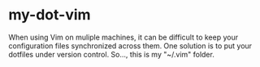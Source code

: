 # my-dot-vim
When using Vim on muliple machines, it can be difficult to keep your configuration files synchronized across them.
One solution is to put your dotfiles under version control. So..., this is my "~/.vim" folder.
